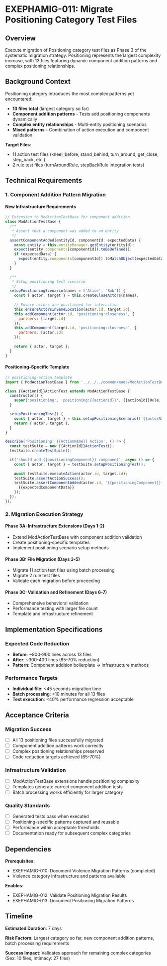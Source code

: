 # EXEPHAMIG-011: Migrate Positioning Category Test Files

## Overview

Execute migration of Positioning category test files as Phase 3 of the systematic migration strategy. Positioning represents the largest complexity increase, with 13 files featuring dynamic component addition patterns and complex positioning relationships.

## Background Context

Positioning category introduces the most complex patterns yet encountered:
- **13 files total** (largest category so far)
- **Component addition patterns** - Tests add positioning components dynamically
- **Complex entity relationships** - Multi-entity positioning scenarios
- **Mixed patterns** - Combination of action execution and component validation

**Target Files**:
- 11 action test files (kneel_before, stand_behind, turn_around, get_close, step_back, etc.)
- 2 rule test files (turnAroundRule, stepBackRule integration tests)

## Technical Requirements

### 1. Component Addition Pattern Migration

#### New Infrastructure Requirements
```javascript
// Extension to ModActionTestBase for component addition
class ModActionTestBase {
  /**
   * Assert that a component was added to an entity
   */
  assertComponentAdded(entityId, componentId, expectedData) {
    const entity = this.entityManager.getEntity(entityId);
    expect(entity.components[componentId]).toBeDefined();
    if (expectedData) {
      expect(entity.components[componentId]).toMatchObject(expectedData);
    }
  }

  /**
   * Setup positioning test scenario
   */
  setupPositioningScenario(names = ['Alice', 'Bob']) {
    const { actor, target } = this.createCloseActors(names);
    
    // Ensure actors are positioned for interaction
    this.ensureActorsInSameLocation(actor.id, target.id);
    this.addComponent(actor.id, 'positioning:closeness', { 
      partners: [target.id] 
    });
    this.addComponent(target.id, 'positioning:closeness', { 
      partners: [actor.id] 
    });
    
    return { actor, target };
  }
}
```

#### Positioning-Specific Template
```javascript
// positioning-action.template
import { ModActionTestBase } from '../../../common/mods/ModActionTestBase.js';

class {{ActionId}}ActionTest extends ModActionTestBase {
  constructor() {
    super('positioning', 'positioning:{{actionId}}', {{actionId}}Rule, eventIsAction{{ActionId}});
  }

  setupPositioningTest() {
    const { actor, target } = this.setupPositioningScenario(['{{actorName}}', '{{targetName}}']);
    return { actor, target };
  }
}

describe('Positioning: {{ActionName}} Action', () => {
  const testSuite = new {{ActionId}}ActionTest();
  testSuite.createTestSuite();

  it('should add {{positioningComponent}} component', async () => {
    const { actor, target } = testSuite.setupPositioningTest();
    
    await testSuite.executeAction(actor.id, target.id);
    testSuite.assertActionSuccess();
    testSuite.assertComponentAdded(actor.id, '{{positioningComponent}}', {
      {{expectedComponentData}}
    });
  });
});
```

### 2. Migration Execution Strategy

#### Phase 3A: Infrastructure Extensions (Days 1-2)
- Extend ModActionTestBase with component addition validation
- Create positioning-specific templates
- Implement positioning scenario setup methods

#### Phase 3B: File Migration (Days 3-5)
- Migrate 11 action test files using batch processing
- Migrate 2 rule test files
- Validate each migration before proceeding

#### Phase 3C: Validation and Refinement (Days 6-7)
- Comprehensive behavioral validation
- Performance testing with larger file count
- Template and infrastructure refinement

## Implementation Specifications

### Expected Code Reduction
- **Before**: ~800-900 lines across 13 files
- **After**: ~300-400 lines (65-70% reduction)
- **Pattern**: Component addition boilerplate → infrastructure methods

### Performance Targets
- **Individual file**: <45 seconds migration time
- **Batch processing**: <10 minutes for all 13 files
- **Test execution**: <40% performance regression acceptable

## Acceptance Criteria

### Migration Success
- [ ] All 13 positioning files successfully migrated
- [ ] Component addition patterns work correctly
- [ ] Complex positioning relationships preserved
- [ ] Code reduction targets achieved (65-70%)

### Infrastructure Validation
- [ ] ModActionTestBase extensions handle positioning complexity
- [ ] Templates generate correct component addition tests
- [ ] Batch processing works efficiently for larger category

### Quality Standards
- [ ] Generated tests pass when executed
- [ ] Positioning-specific patterns captured and reusable
- [ ] Performance within acceptable thresholds
- [ ] Documentation ready for subsequent complex categories

## Dependencies

**Prerequisites**:
- EXEPHAMIG-010: Document Violence Migration Patterns (completed)
- Violence category infrastructure and patterns available

**Enables**:
- EXEPHAMIG-012: Validate Positioning Migration Results
- EXEPHAMIG-013: Document Positioning Migration Patterns

## Timeline

**Estimated Duration**: 7 days

**Risk Factors**: Largest category so far, new component addition patterns, batch processing requirements

**Success Impact**: Validates approach for remaining complex categories (Sex: 10 files, Intimacy: 27 files)